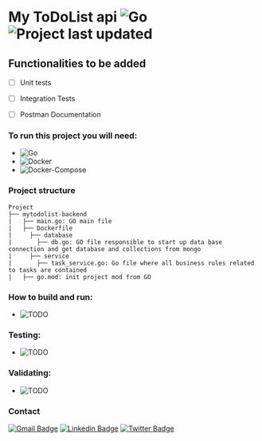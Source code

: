 # My ToDoList api ![Go](https://img.shields.io/badge/Go-darkblue?style=plastic&logo=go) ![Project last updated](https://img.shields.io/github/last-commit/arturcampos/mytodolist-backend/main?label=Last%20updated&style=plastic)  


## Functionalities to be added 
- [ ] Unit tests
- [ ] Integration Tests
- [ ] Postman Documentation


### To run this project you will need:
- ![Go](https://img.shields.io/badge/Go@v1.17-darkgreen?style=plastic&logo=go)
- ![Docker](https://img.shields.io/badge/Docker-darkgreen?style=plastic&logo=docker)
- ![Docker-Compose](https://img.shields.io/badge/Docker%20Compose-darkblue?style=plastic&logo=docker-compose)

### Project structure

``` 
Project
├── mytodolist-backend
|   ├── main.go: GO main file
|   ├── Dockerfile
|     ├── database
|       ├── db.go: GO file responsible to start up data base connection and get database and collections from mongo
|     ├── service
|       ├── task_service.go: Go file where all business rules related to tasks are contained
|   ├── go.mod: init project mod from GO
```


### How to build and run:
- ![TODO](https://img.shields.io/badge/TODO-darkred?style=plastic)

### Testing:
- ![TODO](https://img.shields.io/badge/TODO-darkred?style=plastic)

### Validating:
- ![TODO](https://img.shields.io/badge/TODO-darkred?style=plastic)

### Contact
[![Gmail Badge](https://img.shields.io/badge/-arturcampos13@gmail.com-c14438?style=flat&logo=Gmail&logoColor=white)](mailto:arturcampos13@gmail.com "Connect via Email")
[![Linkedin Badge](https://img.shields.io/badge/-arturcamposrodrigues-0072b1?style=flat&logo=Linkedin&logoColor=white)](https://www.linkedin.com/in/arturcamposrodrigues/?locale=en_US/ "Connect on LinkedIn")
[![Twitter Badge](https://img.shields.io/badge/-@_artur_campos-00acee?style=flat&logo=Twitter&logoColor=white)](https://twitter.com/intent/follow?screen_name=_artur_campos "Follow on Twitter")
